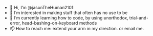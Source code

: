 - 👋 Hi, I’m @jasonTheHuman2101
- 👀 I’m interested in making stuff that often has no use to be
- 🌱 I’m currently learning how to code, by using unorthodox, trial-and-error, head-bashing-on-keyboard methods
- 📫 How to reach me: extend your arm in my direction. or email me.

<!---
jasonTheHuman2101/jasonTheHuman2101 is a ✨ special ✨ repository because its `README.md` (this file) appears on your GitHub profile.
You can click the Preview link to take a look at your changes.
--->
